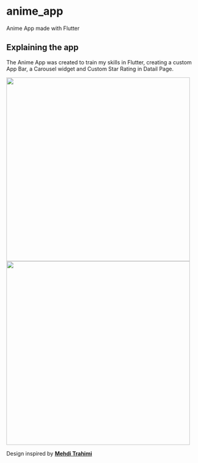 # anime_app

Anime App made with Flutter

## Explaining the app

The Anime App was created to train my skills in Flutter, creating a custom App Bar, a Carousel widget and Custom Star Rating in Datail Page.

<img height="480px" src="https://user-images.githubusercontent.com/5226773/75368457-8ce43880-58a0-11ea-9167-b526e6bebb79.png"><img height="480px" src="https://user-images.githubusercontent.com/5226773/75064900-8df31f80-54c6-11ea-9aef-bea6ee5b8637.png">

Design inspired by [**Mehdi Trahimi**](https://dribbble.com/shots/6537538-Anime-App-UI?utm_source=Clipboard_Shot&utm_campaign=mehdi7&utm_content=Anime%20App%20UI&utm_medium=Social_Share)
